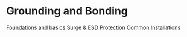<!-- TITLE: Grounding and bonding -->
<!-- SUBTITLE: A quick summary of Grounding and bonding -->

# Grounding and Bonding
[Foundations and basics](/groundingandbonding/foundationsandbasics)
[Surge & ESD Protection](/groundingandbonding/surgeandesd)
[Common Installations](/groundingandbonding/commoninstallations)
